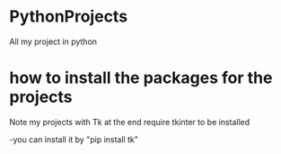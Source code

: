 # PythonProjects
All my project in python

# how to install the packages for the projects

Note my projects with Tk at the end require tkinter to be installed

-you can install it by "pip install tk"
